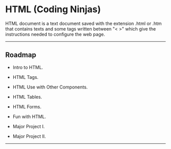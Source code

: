 
# HTML (Coding Ninjas)

HTML document is a text document saved with the extension .html or .htm that
contains texts and some tags written between "< >" which give the instructions needed
to configure the web page.





-----------------------------------------------------------------




## Roadmap

- Intro to HTML.

- HTML Tags.

- HTML Use with Other Components.

- HTML Tables.

- HTML Forms.

- Fun with HTML.

- Major Project I.

- Major Project II.


---------------------------------------------------------------------------------------

